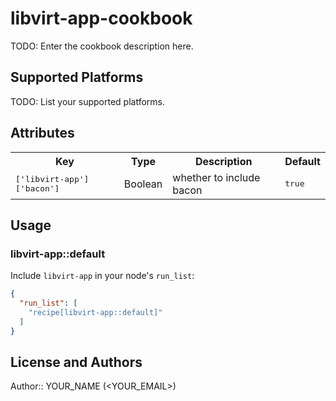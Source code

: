 # libvirt-app-cookbook

TODO: Enter the cookbook description here.

## Supported Platforms

TODO: List your supported platforms.

## Attributes

<table>
  <tr>
    <th>Key</th>
    <th>Type</th>
    <th>Description</th>
    <th>Default</th>
  </tr>
  <tr>
    <td><tt>['libvirt-app']['bacon']</tt></td>
    <td>Boolean</td>
    <td>whether to include bacon</td>
    <td><tt>true</tt></td>
  </tr>
</table>

## Usage

### libvirt-app::default

Include `libvirt-app` in your node's `run_list`:

```json
{
  "run_list": [
    "recipe[libvirt-app::default]"
  ]
}
```

## License and Authors

Author:: YOUR_NAME (<YOUR_EMAIL>)
